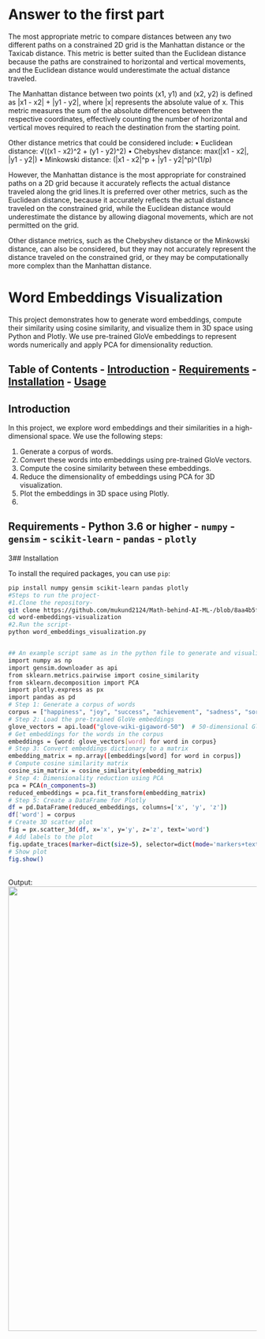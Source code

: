 # Answer to the first part
The most appropriate metric to compare distances between any two different paths on a 
constrained 2D grid is the Manhattan distance or the Taxicab distance. This metric is better 
suited than the Euclidean distance because the paths are constrained to horizontal and vertical 
movements, and the Euclidean distance would underestimate the actual distance traveled. 

The Manhattan distance between two points (x1, y1) and (x2, y2) is defined as |x1 - x2| + |y1 - y2|, where |x| represents the absolute value of x. This metric measures the sum of the 
absolute differences between the respective coordinates, effectively counting the number of 
horizontal and vertical moves required to reach the destination from the starting point. 

Other distance metrics that could be considered include: 
• Euclidean distance: √((x1 - x2)^2 + (y1 - y2)^2) 
• Chebyshev distance: max(|x1 - x2|, |y1 - y2|) 
• Minkowski distance: (|x1 - x2|^p + |y1 - y2|^p)^(1/p) 

However, the Manhattan distance is the most appropriate for constrained paths on a 2D grid 
because it accurately reflects the actual distance traveled along the grid lines.It is preferred 
over other metrics, such as the Euclidean distance, because it accurately reflects the actual 
distance traveled on the constrained grid, while the Euclidean distance would underestimate 
the distance by allowing diagonal movements, which are not permitted on the grid. 

Other distance metrics, such as the Chebyshev distance or the Minkowski distance, can also 
be considered, but they may not accurately represent the distance traveled on the constrained 
grid, or they may be computationally more complex than the Manhattan distance. 

# Word Embeddings Visualization 
This project demonstrates how to generate word embeddings, compute their similarity using cosine 
similarity, and visualize them in 3D space using Python and Plotly. We use pre-trained GloVe 
embeddings to represent words numerically and apply PCA for dimensionality reduction. 

## Table of Contents - [Introduction](#introduction) - [Requirements](#requirements) - [Installation](#installation) - [Usage](#usage) 
 
## Introduction 
In this project, we explore word embeddings and their similarities in a high-dimensional space. We 
use the following steps: 
1. Generate a corpus of words. 
2. Convert these words into embeddings using pre-trained GloVe vectors. 
3. Compute the cosine similarity between these embeddings. 
4. Reduce the dimensionality of embeddings using PCA for 3D visualization. 
5. Plot the embeddings in 3D space using Plotly.
6. 
## Requirements - Python 3.6 or higher - `numpy` - `gensim` - `scikit-learn` - `pandas` - `plotly` 
3## Installation 

To install the required packages, you can use `pip`: 
```sh 
pip install numpy gensim scikit-learn pandas plotly 
#Steps to run the project- 
#1.Clone the repository- 
git clone https://github.com/mukund2124/Math-behind-AI-ML-/blob/8aa4b5fa8a2ff3106de0ce334b1fc0a924a9ceab/word-embeddings-visualization.git 
cd word-embeddings-visualization 
#2.Run the script- 
python word_embeddings_visualization.py 


## An example script same as in the python file to generate and visualize word embeddings: 
import numpy as np 
import gensim.downloader as api 
from sklearn.metrics.pairwise import cosine_similarity 
from sklearn.decomposition import PCA 
import plotly.express as px 
import pandas as pd 
# Step 1: Generate a corpus of words 
corpus = ["happiness", "joy", "success", "achievement", "sadness", "sorrow", "failure", "defeat"] 
# Step 2: Load the pre-trained GloVe embeddings 
glove_vectors = api.load("glove-wiki-gigaword-50")  # 50-dimensional GloVe embeddings 
# Get embeddings for the words in the corpus 
embeddings = {word: glove_vectors[word] for word in corpus} 
# Step 3: Convert embeddings dictionary to a matrix 
embedding_matrix = np.array([embeddings[word] for word in corpus]) 
# Compute cosine similarity matrix 
cosine_sim_matrix = cosine_similarity(embedding_matrix) 
# Step 4: Dimensionality reduction using PCA 
pca = PCA(n_components=3) 
reduced_embeddings = pca.fit_transform(embedding_matrix) 
# Step 5: Create a DataFrame for Plotly 
df = pd.DataFrame(reduced_embeddings, columns=['x', 'y', 'z']) 
df['word'] = corpus 
# Create 3D scatter plot 
fig = px.scatter_3d(df, x='x', y='y', z='z', text='word') 
# Add labels to the plot 
fig.update_traces(marker=dict(size=5), selector=dict(mode='markers+text')) 
# Show plot 
fig.show()
```
</br>
Output:
</br>
<img src="https://github.com/mukund2124/Math-behind-AI-ML-/assets/69761205/c970fa89-bf00-4086-a327-ece25a96e79b.png" width="900">

